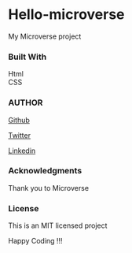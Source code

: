 # Hello-microverse

My Microverse project

### Built With
Html<br />
CSS

### AUTHOR
<a href="https://github.com/BlakeYall">Github</a> 

<a href="https://twitter.com/Thee_indigo1">Twitter</a> 

<a href="https://www.linkedin.com/in/inyambo-situmbeko-524bb7229/">Linkedin</a>

### Acknowledgments
Thank you to Microverse

### License
This is an MIT licensed project

Happy Coding !!!

